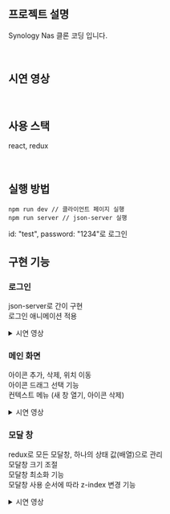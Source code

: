 ##  프로젝트 설명
Synology Nas 클론 코딩 입니다.

<br/>

## 시연 영상

<br />

## 사용 스택
react, redux

<br />

## 실행 방법

```
npm run dev // 클라이언트 페이지 실행
npm run server // json-server 실행
```
id: "test", password: "1234"로 로그인 

## 구현 기능

### 로그인 <br />
json-server로 간이 구현 <br />
로그인 애니메이션 적용 <br />
<details>
<summary>시연 영상</summary>
<div markdown="1">



</div>
</details>

### 메인 화면 <br />
아이콘 추가, 삭제, 위치 이동 <br />
아이콘 드래그 선택 기능 <br />
컨텍스트 메뉴 (새 창 열기, 아이콘 삭제) <br />
<details>
<summary>시연 영상</summary>
<div markdown="1">



</div>
</details>

### 모달 창 <br />
redux로 모든 모달창, 하나의 상태 값(배열)으로 관리 <br />
모달창 크기 조절 <br />
모달창 최소화 기능 <br />
모달창 사용 순서에 따라 z-index 변경 기능 <br />
<details>
<summary>시연 영상</summary>
<div markdown="1">



</div>
</details>
